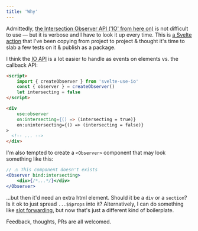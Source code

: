 ```yaml
---
title: 'Why'
---
```


Admittedly, [the Intersection Observer API ('IO' from here on)](https://developer.mozilla.org/en-US/docs/Web/API/Intersection_Observer_API) is not difficult to use — but it is verbose and I have to look it up every time. This is [a Svelte action](https://svelte.dev/docs#template-syntax-element-directives-use-action) that I've been copying from project to project & thought it's time to slab a few tests on it & publish as a package.

I think the <abbr title="Intersection Observer API">IO API</abbr> is a lot easier to handle as events on elements vs. the callback API:

```html
<script>
    import { createObserver } from 'svelte-use-io'
    const { observer } = createObserver()
    let intersecting = false
</script>

<div
    use:observer
    on:intersecting={() => (intersecting = true)}
    on:unintersecting={() => (intersecting = false)}
>
  <!-- ... -->
</div>
```

I'm also tempted to create a `<Observer>` component that may look something like this:

```jsx
// ⚠️ This component doesn't exists
<Observer bind:intersecting>
	<div>{/*...*/}</div>
</Observer>
```

...but then it'd need an extra html element. Should it be a `div` or a `section`? Is it ok to just spread `...$$props` into it? Alternatively, I can do something like [slot forwarding](https://www.youtube.com/watch?v=R64MFbYpezU), but now that's just a different kind of boilerplate.

Feedback, thoughts, PRs are all welcomed.
